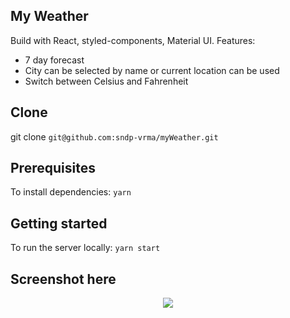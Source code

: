 ## My Weather

Build with React, styled-components, Material UI.
Features:
* 7 day forecast
* City can be selected by name or current location can be used
* Switch between Celsius and Fahrenheit

## Clone

git clone ```git@github.com:sndp-vrma/myWeather.git```


## Prerequisites

To install dependencies: ```yarn```

## Getting started

To run the server locally: ```yarn start```


## Screenshot here
<div align="center">
    <img src="https://i.postimg.cc/RhKr5RTv/Screenshot-from-2019-07-16-14-18-00.png"> 
</div>